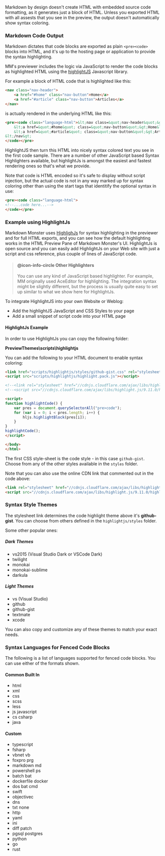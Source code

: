 ﻿Markdown by design doesn't create HTML with embedded source code formatting, as it generates just a block of HTML. Unless you exported HTML with all assests that you see in the preview, the output doesn't automatically show syntax coloring.

### Markdown Code Output
Markdown dictates that code blocks are exported as plain `<pre><code>` blocks into HTML, and it's up to the hosting page or application to provide the syntax highlighting.

MM's previewer includes the logic via JavaScript to render the code blocks as highlighted HTML using the <a href="https://highlightjs.org/" target="top">highlightJS</a> Javascript library.

For example a block of HTML code that is highlighted like this:

```html
<nav class="nav-header">
    <a href="#home" class="nav-button">Home</a>
    <a href="#article" class="nav-button">Articles</a>
</nav>
```

is actually rendered in the underlying HTML like this:

```html
<pre><code class="language-html">&lt;nav class=&quot;nav-header&quot;&gt;
    &lt;a href=&quot;#home&quot; class=&quot;nav-button&quot;&gt;Home&lt;/a&gt;
    &lt;a href=&quot;#article&quot; class=&quot;nav-button&quot;&gt;Articles&lt;/a&gt;
&lt;/nav&gt;
</code></pre>
```

HighlightJS then turn this HTML into nicely syntax colored text you see in the first code sample. There are a number of other JavaScript based Syntax Highlighters available, but highlightJs is amongst the easiest and fastest rendering ones so that's what we provide.

Note that code is HTML encoded so it's safe to display without script injection, but the actual code is not in any way marked up for syntax coloring other than using the start tags that identitify the optional syntax in use:

```html
<pre><code class="language-html">
<!--...code here...-->
</code></pre>
```

### Example using HighlightJs 
Markdown Monster uses <a href="https://highlightjs.org/" target="top">HighlighJs</a> for syntax highlighting in the previewer and for full HTML exports, and you can see how the default highlighting works in the HTML Preview Pane of Markdown Monster's UI. HighlightJs is open source and you can easily add HighlightJs on your Web site with just a script and css reference, plus couple of lines of JavaScript code.

> #### @icon-info-circle Other Highlighters
> You can use any kind of JavaScript based highlighter. For example, MM originally used AceEditor for highlighting. The integration syntax might be slightly different, but the process is usually quite easy to set up similar to what we show here for HighlightJs.

To integrate HighlightJS into your own Website or Weblog:

* Add the highlightJS JavaScript and CSS Styles to your page
* Add a small snippet of script code into your HTML page

#### HighlightJs Example
In order to use HighlightJs you can copy the following folder:

**<MM Install Folder>PreviewThemes\scripts\highlightjs**

You can add the following to your HTML document to enable syntax coloring:

```html
<link href="scripts/highlightjs/styles/github-gist.css" rel="stylesheet" />
<script src="scripts/highlightjs/highlight.pack.js"></script>

<!--<link rel="stylesheet" href="//cdnjs.cloudflare.com/ajax/libs/highlight.js/9.11.0/styles/default.min.css">-->
<!--<script src="//cdnjs.cloudflare.com/ajax/libs/highlight.js/9.11.0/highlight.min.js"></script>-->

<script>
function highlightCode() {
    var pres = document.querySelectorAll("pre>code");
    for (var i = 0; i < pres.length; i++) {
        hljs.highlightBlock(pres[i]);
    }
}
highlightCode();
</script>

</body>
</html>
```

The first CSS style-sheet is the code style - in this case `github-gist`. Choose from any of the other styles available in the `styles` folder.

Note that you can also use the online CDN link that commented out in the code above:

```html
<link rel="stylesheet" href="//cdnjs.cloudflare.com/ajax/libs/highlight.js/9.11.0/styles/default.min.css">
<script src="//cdnjs.cloudflare.com/ajax/libs/highlight.js/9.11.0/highlight.min.js"></script>
```

### Syntax Style Themes
The stylesheet link determines the code highlight theme above it's **github-gist**. You can choose from others defined in the `highlightjs/styles` folder. 

Some other popular ones:

##### Dark Themes
* vs2015   (Visual Studio Dark or VSCode Dark)
* twilight
* monokai
* monokai-sublime
* darkula

##### Light Themes
* vs  (Visual Studio)
* github
* github-gist
* textmate
* xcode

You can also copy and customize any of these themes to match your exact needs.


### Syntax Languages for Fenced Code Blocks
The following is a list of languages supported for fenced code blocks. You can use either of the formats shown.

#### Common Built In
* html
* xml
* css
* scss
* less
* js javascript
* cs csharp
* java

#### Custom
* typescript
* fsharp 
* vbnet vb
* foxpro prg 
* markdown md
* powershell ps
* batch bat
* dockerfile docker
* dos bat cmd
* swift
* objectivec
* dns
* txt none
* http
* yaml
* ini
* diff patch
* pgsql postgres
* python
* go
* rust